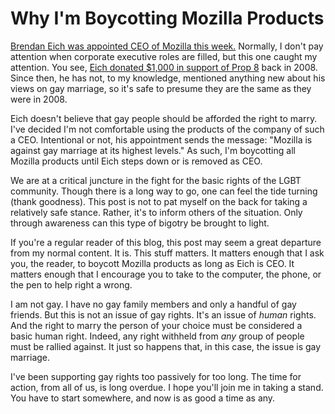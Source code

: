 # Why I'm Boycotting Mozilla Products

[Brendan Eich was appointed CEO of Mozilla this week.](http://techcrunch.com/2014/03/28/after-supporting-prop-8-brendan-eich-comes-under-fire-from-mozilla-employees-upon-ceo-appointment/) Normally, I don't pay attention when corporate executive 
roles are filled, but this one caught my attention. You see, 
[Eich donated $1,000 in support of Prop 8](http://projects.latimes.com/prop8/donation/8930/) back in 2008. Since then, he has not, to my knowledge, mentioned anything new about his views on gay marriage, so it's safe to presume they are the same as they were in 2008.

Eich doesn't believe that gay people should be afforded the right to marry. 
I've decided I'm not comfortable using the products of the company of such a
CEO. Intentional or not, his appointment sends the message: "Mozilla is against
gay marriage at its highest levels." As such, I'm boycotting all Mozilla
products until Eich steps down or is removed as CEO.
<!--more-->

We are at a critical juncture in the fight for the basic rights of the LGBT community.
Though there is a long way to go, one can feel the tide turning (thank
goodness). This post is not to pat myself on the back for taking a relatively
safe stance. Rather, it's to inform others of the situation. Only through
awareness can this type of bigotry be brought to light. 

If you're a regular reader of this blog, this post may seem a great departure
from my normal content. It is. This stuff matters. It matters enough that I ask
you, the reader, to boycott Mozilla products as long as Eich is CEO. It matters
enough that I encourage you to take to the computer, the phone, or the pen to help
right a wrong.

I am not gay. I have no gay family members and only a handful of gay friends.
But this is not an issue of gay rights. It's an issue of *human* rights. And the
right to marry the person of your choice must be considered a basic human right.
Indeed, any right withheld from *any* group of people must be rallied against. It
just so happens that, in this case, the issue is gay marriage.

I've been supporting gay rights too passively for too long. The time for action,
from all of us, is long overdue. I hope you'll join me in taking a stand. You
have to start somewhere, and now is as good a time as any.
